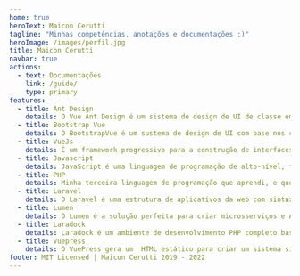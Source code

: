 ```yaml
---
home: true
heroText: Maicon Cerutti
tagline: "Minhas competências, anotações e documentações :)"
heroImage: /images/perfil.jpg
title: Maicon Cerutti
navbar: true
actions:
  - text: Documentações
    link: /guide/
    type: primary
features:
  - title: Ant Design
    details: O Vue Ant Design é um sistema de design de UI de classe empresarial para aplicativos de desktop e fornece um conjunto de componentes Vue de alta qualidade prontos para uso. Tenho experiência de 8 meses com essa ferramenta.
  - title: Bootstrap Vue
    details: O BootstrapVue é um sustema de design de UI com base nos componentes mais atualizados do Bootstrap, que oferece varios componentes prontos para utilização. Possuo experiencia de 6 meses com essa ferramenta.
  - title: VueJs
    details: É um framework progressivo para a construção de interfaces de usuário, minha experiencia inicial com essa tecnologia foi em 2018, onde atuava fortemente com componentização dentro de um porjeto utilizando Laravel. É a tecnologia que mais amo e que dou foco em minha carreira. :)
  - title: Javascript
    details: JavaScript é uma linguagem de programação de alto-nível, fortemente utilizado para o desenvolvimento para web.
  - title: PHP
    details: Minha terceira linguagem de programação que aprendi, e que me dediquei para o mercado de trabalho. O PHP é uma linguagem orientada a objetos, server-side, interpretada, com tipagem dinâmica voltada para WEB. Foi com ela que comecei a me dedicar minha carreira para o desenvolvimento web.
  - title: Laravel
    details: O Laravel é uma estrutura de aplicativos da web com sintaxe expressiva e elegante. Que utiliza o PHP como linguagem de desenvolvimento. Foi meu primeiro framework MVC para trabalhar com projetos na web.
  - title: Lumen
    details: O Lumen é a solução perfeita para criar microsserviços e APIs extremamente rápidas baseados no Laravel. De fato, é uma das micro-estruturas mais rápidas disponíveis. E uma das mais simples a serem implementadas com base nos conhecimentos previos do Laravel e utilizando a linguagem PHP.
  - title: Laradock
    details: Laradock é um ambiente de desenvolvimento PHP completo baseado no Docker. Criado com o proposito de criar ambientes de desenvolvimento rápidos e fáceis para o Laravel. Mas também suporta outros frameworks PHP.
  - title: Vuepress
    details: O VuePress gera um  HTML estático para criar um sistema simples de documentação, baseado em arquivos de markdown e utilizando da tecnologia do VueJS. Ele é simples prático e rápido. É com essa tecnologia que este site está sendo desenvolvido.
footer: MIT Licensed | Maicon Cerutti 2019 - 2022
---
```

